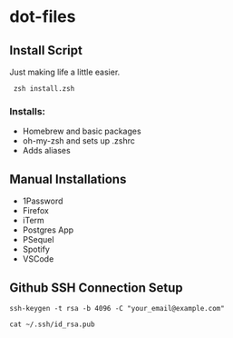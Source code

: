 # dot-files

## Install Script

Just making life a little easier.

```
 zsh install.zsh
```

### Installs:

- Homebrew and basic packages
- oh-my-zsh and sets up .zshrc
- Adds aliases

## Manual Installations

- 1Password
- Firefox
- iTerm
- Postgres App
- PSequel
- Spotify
- VSCode

## Github SSH Connection Setup

```
ssh-keygen -t rsa -b 4096 -C "your_email@example.com"

cat ~/.ssh/id_rsa.pub
```
